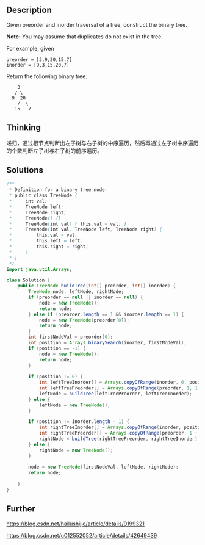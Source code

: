 ## Description

Given preorder and inorder traversal of a tree, construct the binary tree.

**Note:**
You may assume that duplicates do not exist in the tree.

For example, given

```
preorder = [3,9,20,15,7]
inorder = [9,3,15,20,7]
```

Return the following binary tree:

```
    3
   / \
  9  20
    /  \
   15   7
```

## Thinking

递归，通过根节点判断出左子树与右子树的中序遍历，然后再通过左子树中序遍历的个数判断左子树与右子树的前序遍历。



## Solutions

~~~java
/**
 * Definition for a binary tree node.
 * public class TreeNode {
 *     int val;
 *     TreeNode left;
 *     TreeNode right;
 *     TreeNode() {}
 *     TreeNode(int val) { this.val = val; }
 *     TreeNode(int val, TreeNode left, TreeNode right) {
 *         this.val = val;
 *         this.left = left;
 *         this.right = right;
 *     }
 * }
 */
import java.util.Arrays;

class Solution {
    public TreeNode buildTree(int[] preorder, int[] inorder) {
        TreeNode node, leftNode, rightNode;
        if (preorder == null || inorder == null) {
            node = new TreeNode();
            return node;
        } else if (preorder.length == 1 && inorder.length == 1) {
            node = new TreeNode(preorder[0]);
            return node;
        }
        int firstNodeVal = preorder[0];
        int position = Arrays.binarySearch(inorder, firstNodeVal);
        if (position == -1) {
            node = new TreeNode();
            return node;
        }
        
        if (position != 0) {
            int leftTreeInorder[] = Arrays.copyOfRange(inorder, 0, position);
            int leftTreePreorder[] = Arrays.copyOfRange(preorder, 1, 1 + position);     
            leftNode = buildTree(leftTreePreorder, leftTreeInorder);
        } else {
            leftNode = new TreeNode();
        }

        if (position != inorder.length - 1) {
            int rightTreeInorder[] = Arrays.copyOfRange(inorder, position - 1, inorder.length);
            int rightTreePreorder[] = Arrays.copyOfRange(preorder, 1 + position, preorder.length);
            rightNode = buildTree(rightTreePreorder, rightTreeInorder);
        } else {
            rightNode = new TreeNode();
        }
        
        node = new TreeNode(firstNodeVal, leftNode, rightNode);
        return node;
        
    }
}
~~~



## Further

https://blog.csdn.net/hailushijie/article/details/9199321

https://blog.csdn.net/u012552052/article/details/42649439